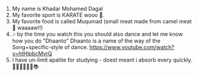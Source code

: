 1. My name is Khadar Mohamed Dagal
2. My favorite sport is KARATE wooo 🥋.
3. My favorite food is called Muqumad (small meat made from camel meat 🐪 waaaaw!!)
4. 🎶 by the time you watch this you should also dance and let me know how you do "Dhaanto" Dhaanto is a name of the way of the Song+specific-style of dance. https://www.youtube.com/watch?v=htHlpbcMvrQ
5. I have un-limit apatite for studying - doest meant i absorb every quickly.📕📔📙📗📖🧾📚